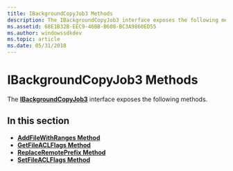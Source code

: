 ```yaml
---
title: IBackgroundCopyJob3 Methods
description: The IBackgroundCopyJob3 interface exposes the following methods.
ms.assetid: 68E1B32B-EEC9-46BB-B608-BC3A9860ED55
ms.author: windowssdkdev
ms.topic: article
ms.date: 05/31/2018
---
```


# IBackgroundCopyJob3 Methods

The [**IBackgroundCopyJob3**](/windows/desktop/api/Bits2_0/nn-bits2_0-ibackgroundcopyjob3) interface exposes the following methods.

## In this section

-   [**AddFileWithRanges Method**](/windows/desktop/api/Bits2_0/nf-bits2_0-ibackgroundcopyjob3-addfilewithranges)
-   [**GetFileACLFlags Method**](/windows/desktop/api/Bits2_0/nf-bits2_0-ibackgroundcopyjob3-getfileaclflags)
-   [**ReplaceRemotePrefix Method**](/windows/desktop/api/Bits2_0/nf-bits2_0-ibackgroundcopyjob3-replaceremoteprefix)
-   [**SetFileACLFlags Method**](/windows/desktop/api/Bits2_0/nf-bits2_0-ibackgroundcopyjob3-setfileaclflags)

 

 




